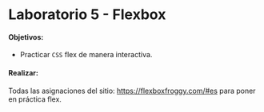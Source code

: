 
# Laboratorio 5 - Flexbox

#### Objetivos:

- Practicar `CSS` flex de manera interactiva.

#### Realizar:

Todas las asignaciones del sitio: https://flexboxfroggy.com/#es para poner en práctica flex.


